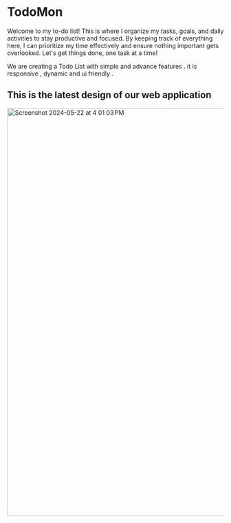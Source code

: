 # TodoMon
Welcome to my to-do list! This is where I organize my tasks, goals, and daily activities to stay productive and focused. By keeping track of everything here, I can prioritize my time effectively and ensure nothing important gets overlooked. Let's get things done, one task at a time!

We are creating a Todo List with simple and advance features . it is responsive , dynamic and ui friendly .

## This is the latest design of our web application

<img width="950" alt="Screenshot 2024-05-22 at 4 01 03 PM" src="https://github.com/badhanco/CBTCIP/assets/97171186/eaad6bd5-a69b-4d0c-a910-6f2a134d0d9d">
